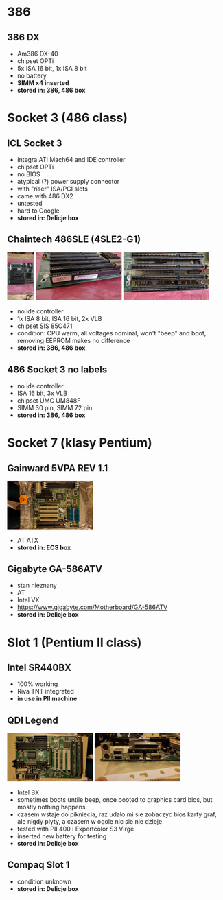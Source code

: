 # 386

## 386 DX
* Am386 DX-40
* chipset OPTi
* 5x ISA 16 bit, 1x ISA 8 bit 
* no battery
* **SIMM x4 inserted**
* **stored in: 386, 486 box**

# Socket 3 (486 class)

## ICL Socket 3
* integra ATI Mach64 and IDE controller
* chipset OPTi
* no BIOS
* atypical (?) power supply connector
* with "riser" ISA/PCI slots
* came with 486 DX2
* untested
* hard to Google
* **stored in: Delicje box**

## Chaintech 486SLE (4SLE2-G1)
<img src="/boards/486sle/486-sle-1.jpg" width="63"> <img src="/boards/486sle/486-sle-2.jpg" width="200"> <img src="/boards/486sle/486-sle-3.jpg" width="200">

* no ide controller
* 1x ISA 8 bit, ISA 16 bit, 2x VLB
* chipset SIS 85C471
* condition: CPU warm, all voltages nominal, won't "beep" and boot, removing EEPROM makes no difference
* **stored in: 386, 486 box**

## 486 Socket 3 no labels
* no ide controller
* ISA 16 bit, 3x VLB
* chipset UMC UM848F
* SIMM 30 pin, SIMM 72 pin
* **stored in: 386, 486 box**

# Socket 7 (klasy Pentium)

## Gainward 5VPA REV 1.1
<img src="/boards/gainward-5vpa-1.jpg" width="200">

* AT ATX
* **stored in: ECS box**

## Gigabyte GA-586ATV
* stan nieznany
* AT
* Intel VX
* https://www.gigabyte.com/Motherboard/GA-586ATV
* **stored in: Delicje box**

# Slot 1 (Pentium II class)

## Intel SR440BX
* 100% working
* Riva TNT integrated
* **in use in PII machine**

## QDI Legend
<img src="/boards/qdi-legend-1.jpg" width="200"> <img src="/boards/qdi-legend-2.jpg" width="200">
* Intel BX
* sometimes boots untile beep, once booted to graphics card bios, but mostly nothing happens
* czasem wstaje do pikniecia, raz udalo mi sie zobaczyc bios karty graf, ale nigdy plyty, a czasem w ogole nic sie nie dzieje
* tested with PII 400 i Expertcolor S3 Virge
* inserted new battery for testing
* **stored in: Delicje box**

## Compaq Slot 1
* condition unknown
* **stored in: Delicje box**
